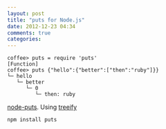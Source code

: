 ```yaml
---
layout: post
title: "puts for Node.js"
date: 2012-12-23 04:34
comments: true
categories: 
---
```



```
coffee> puts = require 'puts'
[Function]
coffee> puts {"hello":{"better":["then":"ruby"]}}
└─ hello
   └─ better
      └─ 0
         └─ then: ruby
```

[node-puts](https://github.com/darvin/node-puts). Using [treeify](https://github.com/notatestuser/node-treeify)

```
npm install puts
```